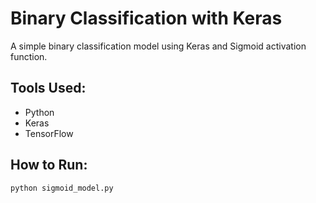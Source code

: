 # Binary Classification with Keras
A simple binary classification model using Keras and Sigmoid activation function.

## Tools Used:
- Python
- Keras
- TensorFlow

## How to Run:
```bash
python sigmoid_model.py


